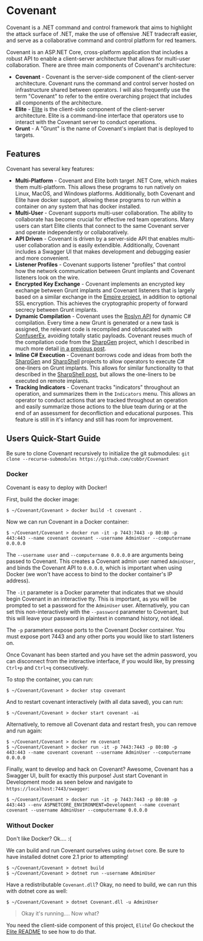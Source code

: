 # Covenant

Covenant is a .NET command and control framework that aims to highlight the attack surface of .NET, make the use of offensive .NET tradecraft easier, and serve as a collaborative command and control platform for red teamers.

Covenant is an ASP.NET Core, cross-platform application that includes a robust API to enable a client-server architecture that allows for multi-user collaboration. There are three main components of Covenant's architecture:

* **Covenant** - Covenant is the server-side component of the client-server architecture. Covenant runs the command and control server hosted on infrastructure shared between operators. I will also frequently use the term "Covenant" to refer to the entire overarching project that includes all components of the architecture.
* **Elite** - [Elite](https://github.com/cobbr/Elite) is the client-side component of the client-server architecture. Elite is a command-line interface that operators use to interact with the Covenant server to conduct operations.
* **Grunt** - A "Grunt" is the name of Covenant's implant that is deployed to targets.

## Features

Covenant has several key features:

* **Multi-Platform** - Covenant and Elite both target .NET Core, which makes them multi-platform. This allows these programs to run natively on Linux, MacOS, and Windows platforms. Additionally, both Covenant and Elite have docker support, allowing these programs to run within a container on any system that has docker installed.
* **Multi-User** - Covenant supports multi-user collaboration. The ability to collaborate has become crucial for effective red team operations. Many users can start Elite clients that connect to the same Covenant server and operate independently or collaboratively.
* **API Driven** - Covenant is driven by a server-side API that enables multi-user collaboration and is easily extendible. Additionally, Covenant includes a Swagger UI that makes development and debugging easier and more convenient.
* **Listener Profiles** - Covenant supports listener "profiles" that control how the network communication between Grunt implants and Covenant listeners look on the wire.
* **Encrypted Key Exchange** - Covenant implements an encrypted key exchange between Grunt implants and Covenant listeners that is largely based on a similar exchange in the [Empire project](https://github.com/EmpireProject/Empire), in addition to optional SSL encryption. This achieves the cryptographic property of forward secrecy between Grunt implants.
* **Dynamic Compilation** - Covenant uses the [Roslyn API](https://github.com/dotnet/roslyn) for dynamic C# compilation. Every time a new Grunt is generated or a new task is assigned, the relevant code is recompiled and obfuscated with [ConfuserEx](https://github.com/mkaring/ConfuserEx), avoiding totally static payloads. Covenant reuses much of the compilation code from the [SharpGen](https://github.com/cobbr/sharpgen) project, which I described in much more detail [in a previous post](https://cobbr.io/SharpGen.html).
* **Inline C# Execution** - Covenant borrows code and ideas from both the [SharpGen](https://github.com/cobbr/sharpgen) and [SharpShell](https://github.com/cobbr/sharpshell) projects to allow operators to execute C# one-liners on Grunt implants. This allows for similar functionality to that described in the [SharpShell post](https://cobbr.io/SharpShell.html), but allows the one-liners to be executed on remote implants.
* **Tracking Indicators** - Covenant tracks "indicators" throughout an operation, and summarizes them in the `Indicators` menu. This allows an operator to conduct actions that are tracked throughout an operation and easily summarize those actions to the blue team during or at the end of an assessment for deconfliction and educational purposes. This feature is still in it's infancy and still has room for improvement.

## Users Quick-Start Guide

Be sure to clone Covenant recursively to initialize the git submodules: `git clone --recurse-submodules https://github.com/cobbr/Covenant`

### Docker

Covenant is easy to deploy with Docker!

First, build the docker image:
```
$ ~/Covenant/Covenant > docker build -t covenant .
```

Now we can run Covenant in a Docker container:
```
$ ~/Covenant/Covenant > docker run -it -p 7443:7443 -p 80:80 -p 443:443 --name covenant covenant --username AdminUser --computername 0.0.0.0
```
The `--username user` and `--computername 0.0.0.0` are arguments being passed to Covenant. This creates a Covenant admin user named `AdminUser`, and binds the Covenant API to `0.0.0.0`, which is important when using Docker (we won't have access to bind to the docker container's IP address).

The `-it` parameter is a Docker parameter that indicates that we should begin Covenant in an interactive tty. This is important, as you will be prompted to set a password for the `AdminUser` user. Alternatively, you can set this non-interactively with the `--password` parameter to Covenant, but this will leave your password in plaintext in command history, not ideal.

The `-p` parameters expose ports to the Covenant Docker container. You must expose port 7443 and any other ports you would like to start listeners on.

Once Covanant has been started and you have set the admin password, you can disconnect from the interactive interface, if you would like, by pressing `Ctrl+p` and `Ctrl+q` consecutively.


To stop the container, you can run:
```
$ ~/Covenant/Covenant > docker stop covenant
```
And to restart covenant interactively (with all data saved), you can run:
```
$ ~/Covenant/Covenant > docker start covenant -ai
```
Alternatively, to remove all Covenant data and restart fresh, you can remove and run again:
```
$ ~/Covenant/Covenant > docker rm covenant
$ ~/Covenant/Covenant > docker run -it -p 7443:7443 -p 80:80 -p 443:443 --name covenant covenant --username AdminUser --computername 0.0.0.0
```

Finally, want to develop and hack on Covenant? Awesome, Covenant has a Swagger UI, built for exactly this purpose! Just start Covenant in Development mode as seen below and navigate to `https://localhost:7443/swagger`:
```
$ ~/Covenant/Covenant > docker run -it -p 7443:7443 -p 80:80 -p 443:443 --env ASPNETCORE_ENVIRONMENT=Development --name covenant covenant --username AdminUser --computername 0.0.0.0
```

### Without Docker

Don't like Docker? Ok.... :(

We can build and run Covenant ourselves using `dotnet` core. Be sure to have installed dotnet core 2.1 prior to attempting!
```
$ ~/Covenant/Covenant > dotnet build
$ ~/Covenant/Covenant > dotnet run --username AdminUser
```

Have a redistributable `Covenant.dll`? Okay, no need to build, we can run this with dotnet core as well:
```
$ ~/Covenant/Covenant > dotnet Covenant.dll -u AdminUser
```

> Okay it's running.... Now what?

You need the client-side component of this project, `Elite`! Go checkout the [Elite README](https://github.com/cobbr/Elite/blob/master/README.md) to see how to do that.
